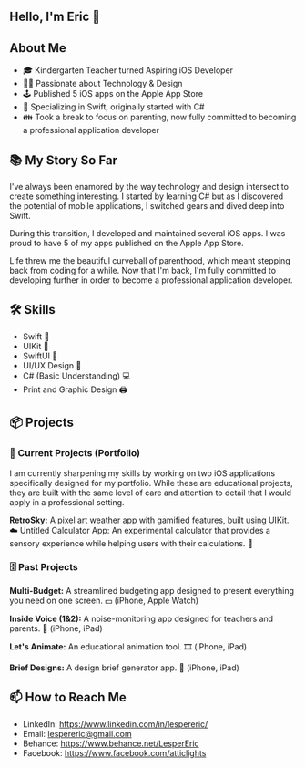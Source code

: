 ## Hello, I'm Eric 👋

## About Me
- 🎓 Kindergarten Teacher turned Aspiring iOS Developer
- 👨‍💻 Passionate about Technology & Design
- 🕹 Published 5 iOS apps on the Apple App Store
- 🎨 Specializing in Swift, originally started with C#
- 👪 Took a break to focus on parenting, now fully committed to becoming a professional application developer

## 📚 My Story So Far

I've always been enamored by the way technology and design intersect to create something interesting. I started by learning C# but as I discovered the potential of mobile applications, I switched gears and dived deep into Swift.

During this transition, I developed and maintained several iOS apps. I was proud to have 5 of my apps published on the Apple App Store.

Life threw me the beautiful curveball of parenthood, which meant stepping back from coding for a while. Now that I'm back, I'm fully committed to developing further in order to become a professional application developer.

## 🛠 Skills
- Swift 🍏
- UIKit 📱
- SwiftUI 🌈
- UI/UX Design 🎨
- C# (Basic Understanding) 💻
- Print and Graphic Design 🖨️

## 📦 Projects

### 🌱 Current Projects (Portfolio)

I am currently sharpening my skills by working on two iOS applications specifically designed for my portfolio. While these are educational projects, they are built with the same level of care and attention to detail that I would apply in a professional setting.

**RetroSky:** A pixel art weather app with gamified features, built using UIKit. ☁️
Untitled Calculator App: An experimental calculator that provides a sensory experience while helping users with their calculations. 🧮

### 🗄️ Past Projects

**Multi-Budget:** A streamlined budgeting app designed to present everything you need on one screen. 💵
(iPhone, Apple Watch)

**Inside Voice (1&2):** A noise-monitoring app designed for teachers and parents. 📣
(iPhone, iPad)

**Let's Animate:** An educational animation tool. 🎞
(iPhone, iPad)

**Brief Designs:** A design brief generator app. 📝
(iPhone, iPad)

## 📫 How to Reach Me

- LinkedIn: https://www.linkedin.com/in/lespereric/
- Email: lespereric@gmail.com
- Behance: https://www.behance.net/LesperEric
- Facebook: https://www.facebook.com/atticlights

